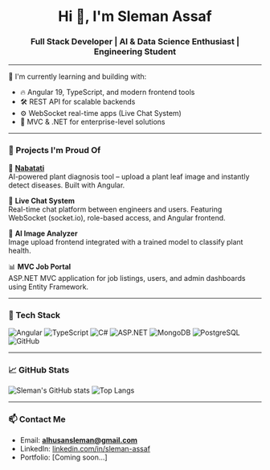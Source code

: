 <h1 align="center">Hi 👋, I'm Sleman Assaf</h1>
<h3 align="center">Full Stack Developer | AI & Data Science Enthusiast | Engineering Student</h3>

---

🌱 I'm currently learning and building with:
- 🔥 Angular 19, TypeScript, and modern frontend tools
- 🛠 REST API for scalable backends
- ⚙️ WebSocket real-time apps (Live Chat System)
- 💼 MVC & .NET for enterprise-level solutions

---

### 🧠 Projects I'm Proud Of

🌿 **[Nabatati](https://github.com/Sleman-Assaf)**  
AI-powered plant diagnosis tool – upload a plant leaf image and instantly detect diseases. Built with Angular.

💬 **Live Chat System**  
Real-time chat platform between engineers and users. Featuring WebSocket (socket.io), role-based access, and Angular frontend.

📸 **AI Image Analyzer**  
Image upload frontend integrated with a trained model to classify plant health.

📊 **MVC Job Portal**  
ASP.NET MVC application for job listings, users, and admin dashboards using Entity Framework.

---

### 🚀 Tech Stack

![Angular](https://img.shields.io/badge/Angular-DD0031?style=for-the-badge&logo=angular&logoColor=white)
![TypeScript](https://img.shields.io/badge/TypeScript-007ACC?style=for-the-badge&logo=typescript&logoColor=white)
![C#](https://img.shields.io/badge/C%23-239120?style=for-the-badge&logo=c-sharp&logoColor=white)
![ASP.NET](https://img.shields.io/badge/ASP.NET-512BD4?style=for-the-badge&logo=dotnet&logoColor=white)
![MongoDB](https://img.shields.io/badge/MongoDB-4EA94B?style=for-the-badge&logo=mongodb&logoColor=white)
![PostgreSQL](https://img.shields.io/badge/PostgreSQL-336791?style=for-the-badge&logo=postgresql&logoColor=white)
![GitHub](https://img.shields.io/badge/GitHub-181717?style=for-the-badge&logo=github&logoColor=white)

---

### 📈 GitHub Stats

![Sleman's GitHub stats](https://github-readme-stats.vercel.app/api?username=Sleman-Assaf&show_icons=true&theme=transparent)
![Top Langs](https://github-readme-stats.vercel.app/api/top-langs/?username=Sleman-Assaf&layout=compact&theme=transparent)

---

### 📫 Contact Me

- Email: **alhusansleman@gmail.com**
- LinkedIn: [linkedin.com/in/sleman-assaf](https://www.linkedin.com/in/sleman-assaf-621726222/)
- Portfolio: [Coming soon...]
